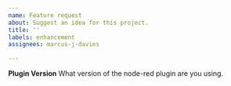 ```yaml
---
name: Feature request
about: Suggest an idea for this project.
title: ''
labels: enhancement
assignees: marcus-j-davies

---
```


**Plugin Version**
What version of the node-red plugin are you using.
